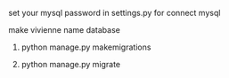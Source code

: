 set your mysql password in settings.py for connect mysql

make vivienne name database 

1. python manage.py makemigrations

2. python manage.py migrate 
